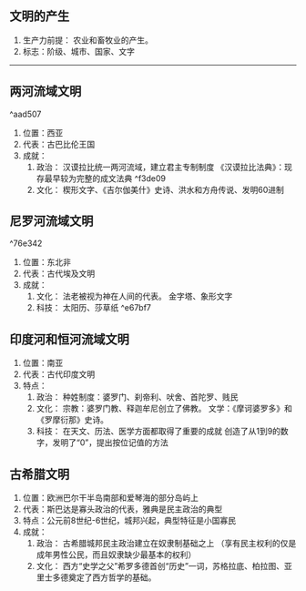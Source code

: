 ## 文明的产生
1. 生产力前提：
	农业和畜牧业的产生。
2. 标志：阶级、城市、国家、文字
---
## 两河流域文明

^aad507

1. 位置：西亚
2. 代表：古巴比伦王国
3. 成就：
	1. 政治：
		汉谟拉比统一两河流域，建立君主专制制度
		《汉谟拉比法典》：现存最早较为完整的成文法典 ^f3de09
	2. 文化：
		楔形文字、《吉尔伽美什》史诗、洪水和方舟传说、发明60进制
## 尼罗河流域文明

^76e342

1. 位置：东北非
2. 代表：古代埃及文明
3. 成就：
	1. 文化：
		法老被视为神在人间的代表。
		金字塔、象形文字
	 2. 科技：
		太阳历、莎草纸 ^e67bf7
## 印度河和恒河流域文明
1. 位置：南亚
2. 代表：古代印度文明
3. 特点：
	1. 政治：
		种姓制度：婆罗门、刹帝利、吠舍、首陀罗、贱民
	2. 文化：
		宗教：婆罗门教、释迦牟尼创立了佛教。
		文学：《摩诃婆罗多》和《罗摩衍那》史诗。
	 3. 科技：
	 	在天文、历法、医学方面都取得了重要的成就
	  	创造了从1到9的数字，发明了“0”，提出按位记值的方法
## 古希腊文明
1. 位置：欧洲巴尔干半岛南部和爱琴海的部分岛屿上
2. 代表：斯巴达是寡头政治的代表，雅典是民主政治的典型
3. 特点：公元前8世纪-6世纪，城邦兴起，典型特征是小国寡民
4. 成就：
	1. 政治：
		古希腊城邦民主政治建立在奴隶制基础之上 
	   （享有民主权利的仅是成年男性公民，而且奴隶缺少最基本的权利）
   2. 文化：
	  	西方“史学之父”希罗多德首创“历史”一词，苏格拉底、柏拉图、亚里士多德奠定了西方哲学的基础。